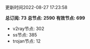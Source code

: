 更新时间2022-08-27 17:23:58

**总订阅: 73**
**总节点: 2590**
**有效节点: 699**
- v2ray节点: 302
- ss节点: 385
- trojan节点: 12
